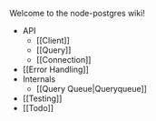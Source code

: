 Welcome to the node-postgres wiki!

* API
    * [[Client]]
    * [[Query]]
    * [[Connection]]
* [[Error Handling]]
* Internals
  * [[Query Queue|Queryqueue]]
* [[Testing]]
* [[Todo]]